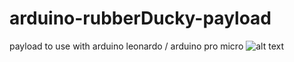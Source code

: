 # arduino-rubberDucky-payload
payload to use with arduino leonardo / arduino pro micro
 ![alt text](https://histcultcine.hypotheses.org/files/2020/01/work-in-progress-wip.jpg)
 
